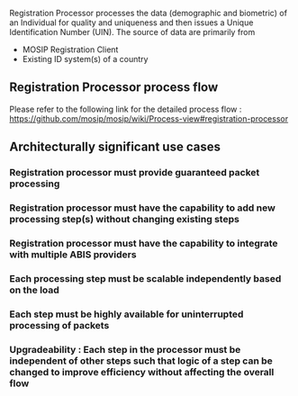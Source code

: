 Registration Processor processes the data (demographic and biometric) of an Individual for quality and uniqueness and then issues a Unique Identification Number (UIN). The source of data are primarily from
- MOSIP Registration Client
- Existing ID system(s) of a country

## Registration Processor process flow
Please refer to the following link for the detailed process flow : https://github.com/mosip/mosip/wiki/Process-view#registration-processor

## Architecturally significant use cases
### Registration processor must provide guaranteed packet processing

### Registration processor must have the capability to add new processing step(s) without changing existing steps

### Registration processor must have the capability to integrate with multiple ABIS providers

### Each processing step must be scalable independently based on the load

### Each step must be highly available for uninterrupted processing of packets

### Upgradeability : Each step in the processor must be independent of other steps such that logic of a step can be changed to improve efficiency without affecting the overall flow